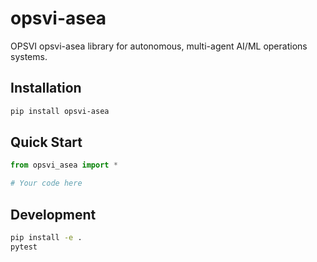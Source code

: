 # opsvi-asea

OPSVI opsvi-asea library for autonomous, multi-agent AI/ML operations systems.

## Installation

```bash
pip install opsvi-asea
```

## Quick Start

```python
from opsvi_asea import *

# Your code here
```

## Development

```bash
pip install -e .
pytest
```
